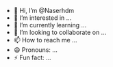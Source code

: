 - 👋 Hi, I’m @Naserhdm
- 👀 I’m interested in ...
- 🌱 I’m currently learning ...
- 💞️ I’m looking to collaborate on ...
- 📫 How to reach me ...
- 😄 Pronouns: ...
- ⚡ Fun fact: ...

<!---
Naserhdm/Naserhdm is a ✨ special ✨ repository because its `README.md` (this file) appears on your GitHub profile.
You can click the Preview link to take a look at your changes.
--->
